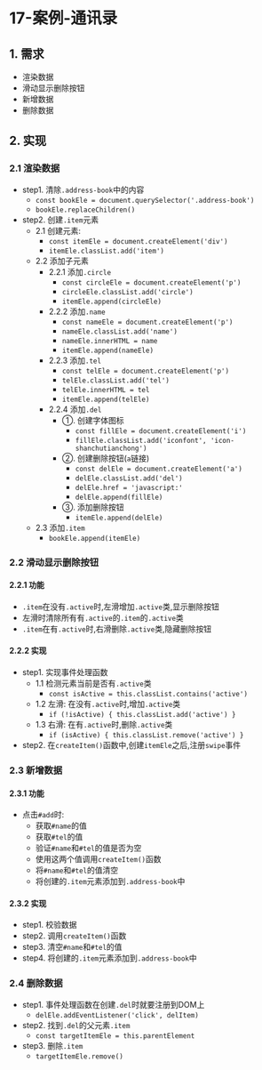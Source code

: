 # 17-案例-通讯录

## 1. 需求

- 渲染数据
- 滑动显示删除按钮
- 新增数据
- 删除数据

## 2. 实现

### 2.1 渲染数据

- step1. 清除`.address-book`中的内容
  - `const bookEle = document.querySelector('.address-book')` 
  - `bookEle.replaceChildren()`
- step2. 创建`.item`元素
  - 2.1 创建元素:
    - `const itemEle = document.createElement('div')`
    - `itemEle.classList.add('item')`
  - 2.2 添加子元素
    - 2.2.1 添加`.circle`
      - `const circleEle = document.createElement('p')`
      - `circleEle.classList.add('circle')`
      - `itemEle.append(circleEle)`
    - 2.2.2 添加`.name`
      - `const nameEle = document.createElement('p')`
      - `nameEle.classList.add('name')`
      - `nameEle.innerHTML = name`
      - `itemEle.append(nameEle)`
    - 2.2.3 添加`.tel`
      - `const telEle = document.createElement('p')`
      - `telEle.classList.add('tel')`
      - `telEle.innerHTML = tel`
      - `itemEle.append(telEle)`
    - 2.2.4 添加`.del`
      - ①. 创建字体图标
        - `const fillEle = document.createElement('i')`
        - `fillEle.classList.add('iconfont', 'icon-shanchutianchong')`
      - ②. 创建删除按钮(`a`链接)
        - `const delEle = document.createElement('a')`
        - `delEle.classList.add('del')`
        - `delEle.href = 'javascript:'`
        - `delEle.append(fillEle)`
      - ③. 添加删除按钮
        - `itemEle.append(delEle)`
  - 2.3 添加`.item`
    - `bookEle.append(itemEle)`

### 2.2 滑动显示删除按钮

#### 2.2.1 功能

- `.item`在没有`.active`时,左滑增加`.active`类,显示删除按钮
- 左滑时清除所有有`.active`的`.item`的`.active`类
- `.item`在有`.active`时,右滑删除`.active`类,隐藏删除按钮

#### 2.2.2 实现

- step1. 实现事件处理函数
  - 1.1 检测元素当前是否有`.active`类
    - `const isActive = this.classList.contains('active')`
  - 1.2 左滑: 在没有`.active`时,增加`.active`类
    - `if (!isActive) { this.classList.add('active') }`
  - 1.3 右滑: 在有`.active`时,删除`.active`类
    - `if (isActive) { this.classList.remove('active') }`
- step2. 在`createItem()`函数中,创建`itemEle`之后,注册`swipe`事件

### 2.3 新增数据

#### 2.3.1 功能

- 点击`#add`时:
  - 获取`#name`的值
  - 获取`#tel`的值
  - 验证`#name`和`#tel`的值是否为空
  - 使用这两个值调用`createItem()`函数
  - 将`#name`和`#tel`的值清空
  - 将创建的`.item`元素添加到`.address-book`中

#### 2.3.2 实现

- step1. 校验数据
- step2. 调用`createItem()`函数
- step3. 清空`#name`和`#tel`的值
- step4. 将创建的`.item`元素添加到`.address-book`中

### 2.4 删除数据

- step1. 事件处理函数在创建`.del`时就要注册到DOM上
  - `delEle.addEventListener('click', delItem)`
- step2. 找到`.del`的父元素`.item`
  - `const targetItemEle = this.parentElement`
- step3. 删除`.item`
  - `targetItemEle.remove()`